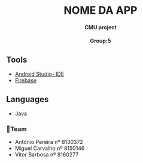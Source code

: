 <h1 align="center">
  NOME DA APP
</h1>
<h4 align="center">
CMU project
</h4>
<h4 align="center">
Group:5
</h4>

## Tools

- <a href="https://developer.android.com/studio"> Android Studio- IDE</a>
- <a href="https://firebase.google.com/">Firebase</a>

## Languages

- Java

<h3>👦Team</h3>
<ul>
<li> 
António Pereira nº 8130372
</li>
<li> 
Miguel Carvalho nº 8150146
</li>
<li>
Vitor Barbosa nº 8160277
</li>
</ul>
